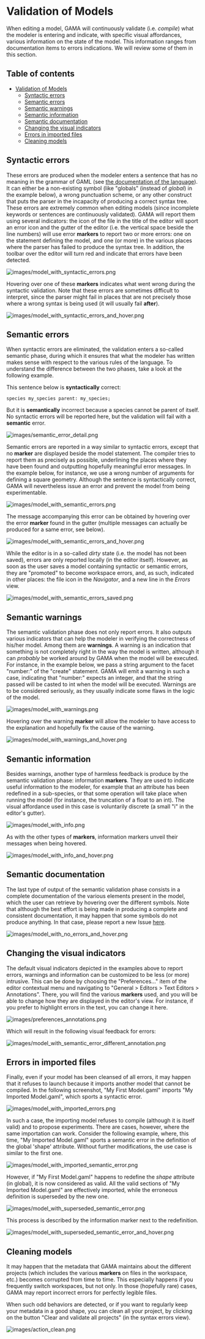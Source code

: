 
# Validation of Models

When editing a model, GAMA will continuously validate (i.e. _compile_) what the modeler is entering and indicate, with specific visual affordances, various information on the state of the model. This information ranges from documentation items to errors indications. We will review some of them in this section.

## Table of contents 

* [Validation of Models](#validation-of-models)
	* [Syntactic errors](#syntactic-errors)
	* [Semantic errors](#semantic-errors)
	* [Semantic warnings](#semantic-warnings)
	* [Semantic information](#semantic-information)
	* [Semantic documentation](#semantic-documentation)
	* [Changing the visual indicators](#changing-the-visual-indicators)
	* [Errors in imported files](#errors-in-imported-files)
	* [Cleaning models](#cleaning-models)


## Syntactic errors
These errors are produced when the modeler enters a sentence that has no meaning in the grammar of GAML (see [the documentation of the language](https://github.com/gama-platform/gama/wiki/Content\WikiOnly\GamlLanguage.md)). It can either be a non-existing symbol (like "globals" (instead of _global_) in the example below), a wrong punctuation scheme, or any other construct that puts the parser in the incapacity of producing a correct syntax tree. These errors are extremely common when editing models (since incomplete keywords or sentences are continuously validated). GAMA will report them using several indicators: the icon of the file in the title of the editor will sport an error icon and the gutter of the editor (i.e. the vertical space beside the line numbers) will use error **markers** to report two or more errors: one on the statement defining the model, and one (or more) in the various places where the parser has failed to produce the syntax tree. In addition, the toolbar over the editor will turn red and indicate that errors have been detected.

![images/model_with_syntactic_errors.png](images/model_with_syntactic_errors.png)

Hovering over one of these **markers** indicates what went wrong during the syntactic validation. Note that these errors are sometimes difficult to interpret, since the parser might fail in places that are not precisely those where a wrong syntax is being used (it will usually fail **after**).

![images/model_with_syntactic_errors_and_hover.png](images/model_with_syntactic_errors_and_hover.png)


## Semantic errors
When syntactic errors are eliminated, the validation enters a so-called semantic phase, during which it ensures that what the modeler has written makes sense with respect to the various rules of the language. To understand the difference between the two phases, take a look at the following example.

This sentence below is **syntactically** correct:
```
species my_species parent: my_species;
```
But it is **semantically** incorrect because a species cannot be parent of itself. No syntactic errors will be reported here, but the validation will fail with a **semantic** error.

![images/semantic_error_detail.png](images/semantic_error_detail.png)



Semantic errors are reported in a way similar to syntactic errors, except that no **marker** are displayed beside the model statement. The compiler tries to report them as precisely as possible, underlining the places where they have been found and outputting hopefully meaningful error messages. In the example below, for instance, we use a wrong number of arguments for defining a square geometry. Although the sentence is syntactically correct, GAMA will nevertheless issue an error and prevent the model from being experimentable.

![images/model_with_semantic_errors.png](images/model_with_semantic_errors.png)



The message accompanying this error can be obtained by hovering over the error **marker** found in the gutter (multiple messages can actually be produced for a same error, see below).

![images/model_with_semantic_errors_and_hover.png](images/model_with_semantic_errors_and_hover.png)



While the editor is in a so-called _dirty_ state (i.e. the model has not been saved), errors are only reported locally (in the editor itself). However, as soon as the user saves a model containing syntactic or semantic errors, they are "promoted" to become workspace errors, and, as such, indicated in other places: the file icon in the _Navigator_, and a new line in the _Errors_ view.

![images/model_with_semantic_errors_saved.png](images/model_with_semantic_errors_saved.png)


## Semantic warnings

The semantic validation phase does not only report errors. It also outputs various indicators that can help the modeler in verifying the correctness of his/her model. Among them are **warnings**. A warning is an indication that something is not completely right in the way the model is written, although it can _probably_ be worked around by GAMA when the model will be executed. For instance, in the example below, we pass a string argument to the facet "number:" of the "create" statement. GAMA will emit a warning in such a case, indicating that "number:" expects an integer, and that the string passed will be casted to int when the model will be executed. Warnings are to be considered seriously, as they usually indicate some flaws in the logic of the model.

![images/model_with_warnings.png](images/model_with_warnings.png)



Hovering over the warning **marker** will allow the modeler to have access to the explanation and hopefully fix the cause of the warning.

![images/model_with_warnings_and_hover.png](images/model_with_warnings_and_hover.png)



## Semantic information
Besides warnings, another type of harmless feedback is produce by the semantic validation phase: information **markers**. They are used to indicate useful information to the modeler, for example that an attribute has been redefined in a sub-species, or that some operation will take place when running the model (for instance, the truncation of a float to an int). The visual affordance used in this case is voluntarily discrete (a small "i" in the editor's gutter).

![images/model_with_info.png](images/model_with_info.png)


As with the other types of **markers**, information markers unveil their messages when being hovered.

![images/model_with_info_and_hover.png](images/model_with_info_and_hover.png)




## Semantic documentation
The last type of output of the semantic validation phase consists in a complete documentation of the various elements present in the model, which the user can retrieve by hovering over the different symbols. Note that although the best effort is being made in producing a complete and consistent documentation, it may happen that some symbols do not produce anything. In that case, please report a new Issue [here](https://code.google.com/p/gama-platform/issues/list).

![images/model_with_no_errors_and_hover.png](images/model_with_no_errors_and_hover.png)



## Changing the visual indicators
The default visual indicators depicted in the examples above to report errors, warnings and information can be customized to be less (or more) intrusive. This can be done by choosing the "Preferences…" item of the editor contextual menu and navigating to "General > Editors > Text Editors > Annotations". There, you will find the various **markers** used, and you will be able to change how they are displayed in the editor's view. For instance, if you prefer to highlight errors in the text, you can change it here.

![images/preferences_annotations.png](images/preferences_annotations.png)


Which will result in the following visual feedback for errors:

![images/model_with_semantic_error_different_annotation.png](images/model_with_semantic_error_different_annotation.png)



## Errors in imported files

Finally, even if your model has been cleansed of all errors, it may happen that it refuses to launch because it imports another model that cannot be compiled. In the following screenshot, "My First Model.gaml" imports "My Imported Model.gaml", which sports a syntactic error.

![images/model_with_imported_errors.png](images/model_with_imported_errors.png)


In such a case, the importing model refuses to compile (although it is itself valid) and to propose experiments. There are cases, however, where the same importation can work. Consider the following example, where, this time, "My Imported Model.gaml" sports a semantic error in the definition of the global 'shape' attribute. Without further modifications, the use case is similar to the first one.

![images/model_with_imported_semantic_error.png](images/model_with_imported_semantic_error.png)

However, if "My First Model.gaml" happens to redefine the _shape_ attribute (in global), it is now considered as valid. All the valid sections of "My Imported Model.gaml" are effectively imported, while the erroneous definition is superseded by the new one.

![images/model_with_superseded_semantic_error.png](images/model_with_superseded_semantic_error.png)

This process is described by the information marker next to the redefinition.

![images/model_with_superseded_semantic_error_and_hover.png](images/model_with_superseded_semantic_error_and_hover.png)



## Cleaning models
It may happen that the metadata that GAMA maintains about the different projects (which includes the various **markers** on files in the workspace, etc.) becomes corrupted from time to time. This especially happens if you frequently switch workspaces, but not only. In those (hopefully rare) cases, GAMA may report incorrect errors for perfectly legible files.

When such odd behaviors are detected, or if you want to regularly keep your metadata in a good shape, you can clean all your project, by clicking on the button "Clear and validate all projects" (in the syntax errors view).

![images/action_clean.png](images/action_clean.png)
